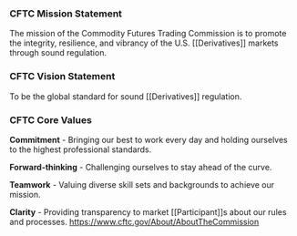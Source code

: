 ### CFTC Mission Statement

The mission of the Commodity Futures Trading Commission is to promote the integrity, resilience, and vibrancy of the U.S. [[Derivatives]] markets through sound regulation.

### CFTC Vision Statement

To be the global standard for sound [[Derivatives]] regulation. 

### CFTC Core Values

**Commitment** - Bringing our best to work every day and holding ourselves to the highest professional standards.

**Forward-thinking** - Challenging ourselves to stay ahead of the curve. 

**Teamwork** - Valuing diverse skill sets and backgrounds to achieve our mission. 

**Clarity** - Providing transparency to market [[Participant]]s about our rules and processes.
https://www.cftc.gov/About/AboutTheCommission